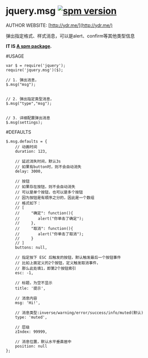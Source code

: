 # jquery.msg [![spm version](http://spmjs.io/badge/jquery.msg)](http://spmjs.io/package/jquery.msg)
AUTHOR WEBSITE: [http://ydr.me/](http://ydr.me/)

弹出指定格式、样式消息，可以是alert、confirm等其他类型信息

__IT IS [A spm package](http://spmjs.io/package/jquery.msg).__




#USAGE
```
var $ = require('jquery');
require('jquery.msg')($);

// 1. 弹出消息，
$.msg("msg");


// 2. 弹出指定类型消息，
$.msg("type","msg");


// 3. 详细配置弹出消息
$.msg(settings);
```



#DEFAULTS
```
$.msg.defaults = {
    // 动画时间
    duration: 123,

    // 延迟消失时间，默认3s
    // 如果有button时，则不会自动消失
    delay: 3000,

    // 按钮
    // 如果存在按钮，则不会自动消失
    // 可以是单个按钮，也可以是多个按钮
    // 因为按钮是有顺序之分的，因此是一个数组
    // 格式如下：
    // [
    //     "确定": function(){
    //        alert("你单击了确定");
    //     },
    //     "取消": function(){
    //        alert("你单击了取消");
    //     }
    // ]
    buttons: null,

    // 指定按下 ESC 后触发的按钮，默认触发最后一个按钮事件
    // 比如上面定义的2个按钮，定义触发取消事件，
    // 那么此处填1，即第2个按钮索引
    esc: -1,

    // 标题，为空不显示
    title: '提示',

    // 消息内容
    msg: 'Hi!',

    // 消息类型:inverse/warning/error/success/info/muted(默认)
    type: 'muted',

    // 层级
    zIndex: 99999,

    // 消息位置，默认水平垂直居中
    position: null
};
```
